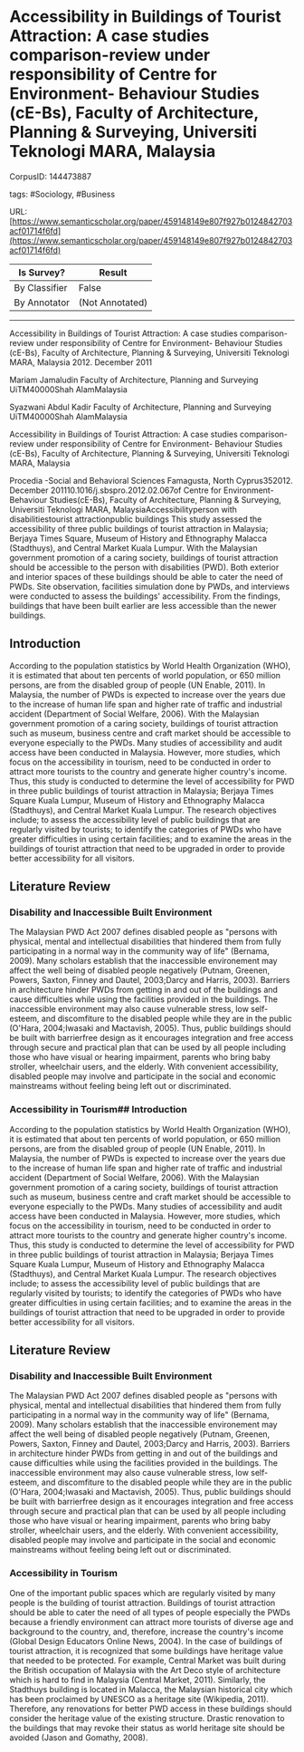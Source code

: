 # Accessibility in Buildings of Tourist Attraction: A case studies comparison-review under responsibility of Centre for Environment- Behaviour Studies (cE-Bs), Faculty of Architecture, Planning & Surveying, Universiti Teknologi MARA, Malaysia

CorpusID: 144473887
 
tags: #Sociology, #Business

URL: [https://www.semanticscholar.org/paper/459148149e807f927b0124842703acf01714f6fd](https://www.semanticscholar.org/paper/459148149e807f927b0124842703acf01714f6fd)
 
| Is Survey?        | Result          |
| ----------------- | --------------- |
| By Classifier     | False |
| By Annotator      | (Not Annotated) |

---

Accessibility in Buildings of Tourist Attraction: A case studies comparison-review under responsibility of Centre for Environment- Behaviour Studies (cE-Bs), Faculty of Architecture, Planning & Surveying, Universiti Teknologi MARA, Malaysia
2012. December 2011

Mariam Jamaludin 
Faculty of Architecture, Planning and Surveying
UiTM40000Shah AlamMalaysia

Syazwani Abdul Kadir 
Faculty of Architecture, Planning and Surveying
UiTM40000Shah AlamMalaysia

Accessibility in Buildings of Tourist Attraction: A case studies comparison-review under responsibility of Centre for Environment- Behaviour Studies (cE-Bs), Faculty of Architecture, Planning & Surveying, Universiti Teknologi MARA, Malaysia

Procedia -Social and Behavioral Sciences
Famagusta, North Cyprus352012. December 201110.1016/j.sbspro.2012.02.067of Centre for Environment-Behaviour Studies(cE-Bs), Faculty of Architecture, Planning & Surveying, Universiti Teknologi MARA, MalaysiaAccessibilityperson with disabilitiestourist attractionpublic buildings
This study assessed the accessibility of three public buildings of tourist attraction in Malaysia; Berjaya Times Square, Museum of History and Ethnography Malacca (Stadthuys), and Central Market Kuala Lumpur. With the Malaysian government promotion of a caring society, buildings of tourist attraction should be accessible to the person with disabilities (PWD). Both exterior and interior spaces of these buildings should be able to cater the need of PWDs. Site observation, facilities simulation done by PWDs, and interviews were conducted to assess the buildings' accessibility. From the findings, buildings that have been built earlier are less accessible than the newer buildings.

## Introduction

According to the population statistics by World Health Organization (WHO), it is estimated that about ten percents of world population, or 650 million persons, are from the disabled group of people (UN Enable, 2011). In Malaysia, the number of PWDs is expected to increase over the years due to the increase of human life span and higher rate of traffic and industrial accident (Department of Social Welfare, 2006). With the Malaysian government promotion of a caring society, buildings of tourist attraction such as museum, business centre and craft market should be accessible to everyone especially to the PWDs. Many studies of accessibility and audit access have been conducted in Malaysia. However, more studies, which focus on the accessibility in tourism, need to be conducted in order to attract more tourists to the country and generate higher country's income. Thus, this study is conducted to determine the level of accessibility for PWD in three public buildings of tourist attraction in Malaysia; Berjaya Times Square Kuala Lumpur, Museum of History and Ethnography Malacca (Stadthuys), and Central Market Kuala Lumpur. The research objectives include; to assess the accessibility level of public buildings that are regularly visited by tourists; to identify the categories of PWDs who have greater difficulties in using certain facilities; and to examine the areas in the buildings of tourist attraction that need to be upgraded in order to provide better accessibility for all visitors.


## Literature Review


### Disability and Inaccessible Built Environment

The Malaysian PWD Act 2007 defines disabled people as "persons with physical, mental and intellectual disabilities that hindered them from fully participating in a normal way in the community way of life" (Bernama, 2009). Many scholars establish that the inaccessible environement may affect the well being of disabled people negatively (Putnam, Greenen, Powers, Saxton, Finney and Dautel, 2003;Darcy and Harris, 2003). Barriers in architecture hinder PWDs from getting in and out of the buildings and cause difficulties while using the facilities provided in the buildings. The inaccessible environment may also cause vulnerable stress, low self-esteem, and discomfiture to the disabled people while they are in the public (O'Hara, 2004;Iwasaki and Mactavish, 2005). Thus, public buildings should be built with barrierfree design as it encourages integration and free access through secure and practical plan that can be used by all people including those who have visual or hearing impairment, parents who bring baby stroller, wheelchair users, and the elderly. With convenient accessibility, disabled people may involve and participate in the social and economic mainstreams without feeling being left out or discriminated.


### Accessibility in Tourism## Introduction

According to the population statistics by World Health Organization (WHO), it is estimated that about ten percents of world population, or 650 million persons, are from the disabled group of people (UN Enable, 2011). In Malaysia, the number of PWDs is expected to increase over the years due to the increase of human life span and higher rate of traffic and industrial accident (Department of Social Welfare, 2006). With the Malaysian government promotion of a caring society, buildings of tourist attraction such as museum, business centre and craft market should be accessible to everyone especially to the PWDs. Many studies of accessibility and audit access have been conducted in Malaysia. However, more studies, which focus on the accessibility in tourism, need to be conducted in order to attract more tourists to the country and generate higher country's income. Thus, this study is conducted to determine the level of accessibility for PWD in three public buildings of tourist attraction in Malaysia; Berjaya Times Square Kuala Lumpur, Museum of History and Ethnography Malacca (Stadthuys), and Central Market Kuala Lumpur. The research objectives include; to assess the accessibility level of public buildings that are regularly visited by tourists; to identify the categories of PWDs who have greater difficulties in using certain facilities; and to examine the areas in the buildings of tourist attraction that need to be upgraded in order to provide better accessibility for all visitors.


## Literature Review


### Disability and Inaccessible Built Environment

The Malaysian PWD Act 2007 defines disabled people as "persons with physical, mental and intellectual disabilities that hindered them from fully participating in a normal way in the community way of life" (Bernama, 2009). Many scholars establish that the inaccessible environement may affect the well being of disabled people negatively (Putnam, Greenen, Powers, Saxton, Finney and Dautel, 2003;Darcy and Harris, 2003). Barriers in architecture hinder PWDs from getting in and out of the buildings and cause difficulties while using the facilities provided in the buildings. The inaccessible environment may also cause vulnerable stress, low self-esteem, and discomfiture to the disabled people while they are in the public (O'Hara, 2004;Iwasaki and Mactavish, 2005). Thus, public buildings should be built with barrierfree design as it encourages integration and free access through secure and practical plan that can be used by all people including those who have visual or hearing impairment, parents who bring baby stroller, wheelchair users, and the elderly. With convenient accessibility, disabled people may involve and participate in the social and economic mainstreams without feeling being left out or discriminated.


### Accessibility in Tourism

One of the important public spaces which are regularly visited by many people is the building of tourist attraction. Buildings of tourist attraction should be able to cater the need of all types of people especially the PWDs because a friendly environment can attract more tourists of diverse age and background to the country, and, therefore, increase the country's income (Global Design Educators Online News, 2004). In the case of buildings of tourist attraction, it is recognized that some buildings have heritage value that needed to be protected. For example, Central Market was built during the British occupation of Malaysia with the Art Deco style of architecture which is hard to find in Malaysia (Central Market, 2011). Similarly, the Stadthuys building is located in Malacca, the Malaysian historical city which has been proclaimed by UNESCO as a heritage site (Wikipedia, 2011). Therefore, any renovations for better PWD access in these buildings should consider the heritage value of the existing structure. Drastic renovation to the buildings that may revoke their status as world heritage site should be avoided (Jason and Gomathy, 2008).